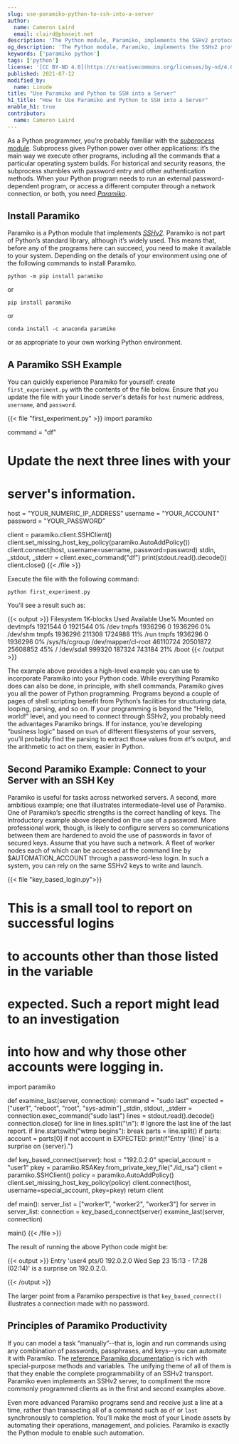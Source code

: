 ```yaml
---
slug: use-paramiko-python-to-ssh-into-a-server
author:
  name: Cameron Laird
  email: claird@phaseit.net
description: 'The Python module, Paramiko, implements the SSHv2 protocol that helps you connect to remote servers. You can use Paramiko in your Python code to automate tasks on your server. This guide provides two Paramiko examples showing you how to connect to a server with your username and password and your SSH keys.'
og_description: 'The Python module, Paramiko, implements the SSHv2 protocol that helps you connect to remote servers. You can use Paramiko in your Python code to automate tasks on your server. This guide provides two Paramiko examples showing you how to connect to a server with your username and password and your SSH keys.'
keywords: ['paramiko python']
tags: ['python']
license: '[CC BY-ND 4.0](https://creativecommons.org/licenses/by-nd/4.0)'
published: 2021-07-12
modified_by:
  name: Linode
title: "Use Paramiko and Python to SSH into a Server"
h1_title: "How to Use Paramiko and Python to SSH into a Server"
enable_h1: true
contributor:
  name: Cameron Laird
---
```


As a Python programmer, you’re probably familiar with the [*subprocess* module](https://docs.python.org/3/library/subprocess.html). Subprocess gives Python power over other applications: it’s the main way we execute other programs, including all the commands that a particular operating system builds. For historical and security reasons, the subprocess stumbles with password entry and other authentication methods. When your Python program needs to run an external password-dependent program, or access a different computer through a network connection, or both, you need [*Paramiko*](https://github.com/paramiko/paramiko).

## Install Paramiko

Paramiko is a Python module that implements [*SSHv2*](https://searchsecurity.techtarget.com/tip/An-introduction-to-SSH2). Paramiko is not part of Python’s standard library, although it’s widely used. This means that, before any of the programs here can succeed, you need to make it available to your system. Depending on the details of your environment using one of the following commands to install Paramiko.

    python -m pip install paramiko

or

    pip install paramiko

or

    conda install -c anaconda paramiko

or as appropriate to your own working Python environment.

## A Paramiko SSH Example

You can quickly experience Paramiko for yourself: create `first_experiment.py` with the contents of the file below. Ensure that you update the file with your Linode server's details for `host` numeric address, `username`, and `password`.

{{< file "first_experiment.py" >}}
import paramiko

command = "df"
# Update the next three lines with your
# server's information.
host = "YOUR_NUMERIC_IP_ADDRESS"
username = "YOUR_ACCOUNT"
password = "YOUR_PASSWORD"

client = paramiko.client.SSHClient()
client.set_missing_host_key_policy(paramiko.AutoAddPolicy())
client.connect(host, username=username, password=password)
stdin, _stdout, _stderr = client.exec_command("df")
print(stdout.read().decode())
client.close()
{{< /file >}}

Execute the file with the following command:

    python first_experiment.py

You’ll see a result such as:

{{< output >}}
Filesystem      	1K-blocks 	Used Available Use% Mounted on
devtmpfs          	1921544    	0   1921544   0% /dev
tmpfs             	1936296    	0   1936296   0% /dev/shm
tmpfs             	1936296   211308   1724988  11% /run
tmpfs             	1936296    	0   1936296   0% /sys/fs/cgroup
/dev/mapper/cl-root  46110724 20501872  25608852  45% /
/dev/sda1          	999320   187324	743184  21% /boot
{{< /output >}}

The example above provides a high-level example you can use to incorporate Paramiko into your Python code. While everything Paramiko does can also be done, in principle, with shell commands, Paramiko gives you all the power of Python programming. Programs beyond a couple of pages of shell scripting benefit from Python’s facilities for structuring data, looping, parsing, and so on. If your programming is beyond the “Hello, world!” level, and you need to connect through SSHv2, you probably need the advantages Paramiko brings. If for instance, you’re developing “business logic” based on `Use%` of different filesystems of your servers, you’ll probably find the parsing to extract those values from `df`’s output, and the arithmetic to act on them, easier in Python.

## Second Paramiko Example: Connect to your Server with an SSH Key

Paramiko is useful for tasks across networked servers. A second, more ambitious example; one that illustrates intermediate-level use of Paramiko. One of Paramiko’s specific strengths is the correct handling of keys. The introductory example above depended on the use of a password. More professional work, though, is likely to configure servers so communications between them are hardened to avoid the use of passwords in favor of secured keys. Assume that you have such a network. A fleet of worker nodes each of which can be accessed at the command line by $AUTOMATION_ACCOUNT through a password-less login. In such a system, you can rely on the same SSHv2 keys to write and launch.

{{< file "key_based_login.py">}}
# This is a small tool to report on successful logins
# to accounts other than those listed in the variable
# expected.  Such a report might lead to an investigation
# into how and why those other accounts were logging in.
import paramiko

def examine_last(server, connection):
     command = "sudo last"
     expected = ["user1", "reboot", "root", "sys-admin"]
	_stdin, stdout, _stderr = connection.exec_command("sudo last")
	lines = stdout.read().decode()
	connection.close()
	for line in lines.split("\n"):
           # Ignore the last line of the last report.
        	if line.startswith("wtmp begins"):
            	break
    	    parts = line.split()
    	    if parts:
        	    account = parts[0]
        	    if not account in EXPECTED:
            	    print(f"Entry '{line}' is a surprise on {server}.")

def key_based_connect(server):
     host = "192.0.2.0"
     special_account = "user1"
	pkey = paramiko.RSAKey.from_private_key_file("./id_rsa")
	client = paramiko.SSHClient()
     policy = paramiko.AutoAddPolicy()
          client.set_missing_host_key_policy(policy)
	client.connect(host, username=special_account, pkey=pkey)
	return client


def main():
     server_list = ["worker1", "worker2", "worker3"]
	for server in server_list:
    	    connection = key_based_connect(server)
    	    examine_last(server, connection)


main()
{{< /file >}}

The result of running the above Python code might be:

{{< output >}}
Entry 'user4   pts/0    	192.0.2.0 	Wed Sep 23 15:13 - 17:28  (02:14)' is a surprise on 192.0.2.0.

{{< /output >}}

The larger point from a Paramiko perspective is that `key_based_connect()` illustrates a connection made with no password.

## Principles of Paramiko Productivity

If you can model a task “manually”--that is, login and run commands using any combination of passwords, passphrases, and keys--you can automate it with Paramiko. The [reference Paramiko documentation](http://docs.paramiko.org/en/stable/) is rich with special-purpose methods and variables. The unifying theme of all of them is that they enable the complete programmability of an SSHv2 transport. Paramiko even implements an SSHv2 server, to compliment the more commonly programmed clients as in the first and second examples above.

Even more advanced Paramiko programs send and receive just a line at a time, rather than transacting all of a command such as `df` or `last` synchronously to completion. You’ll make the most of your Linode assets by automating their operations, management, and policies. Paramiko is exactly the Python module to enable such automation.
